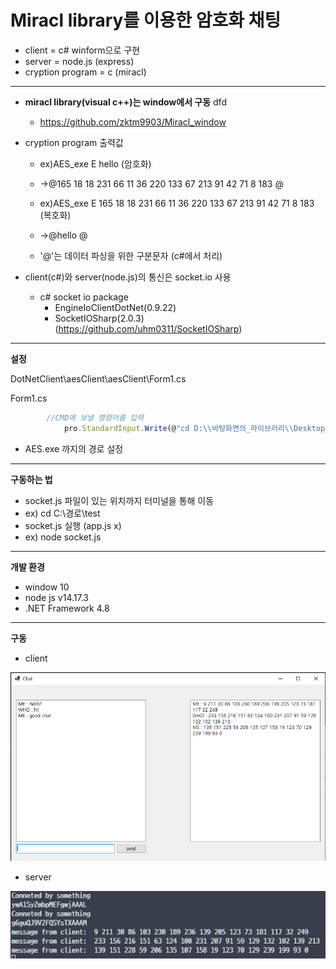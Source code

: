 # Miracl library를 이용한 암호화 채팅

- client = c# winform으로 구현  
- server = node.js (express)  
- cryption program = c (miracl)  
***
- __miracl library(visual c++)는 window에서 구동__ dfd
     - https://github.com/zktm9903/Miracl_window



- cryption program 출력값   
  - ex)AES_exe E hello (암호화)  
  - ->@165 18 18 231 66 11 36 220 133 67 213 91 42 71 8 183 @  
  - ex)AES_exe E 165 18 18 231 66 11 36 220 133 67 213 91 42 71 8 183 (복호화)  
  - ->@hello @

  - '@'는 데이터 파싱을 위한 구분문자  (c#에서 처리)



- client(c#)와 server(node.js)의 통신은 socket.io 사용  
  - c# socket io package  
    - EngineIoClientDotNet(0.9.22)
    - SocketIOSharp(2.0.3) (https://github.com/uhm0311/SocketIOSharp)

***
__설정__  

DotNetClient\aesClient\aesClient\Form1.cs  

Form1.cs
```js
        //CMD에 보낼 명령어를 입력
            pro.StandardInput.Write(@"cd D:\\바탕화면의_라이브러리\\Desktop\\miracl_aes_chat\\cryptionC\\AES\\x64\\Debug" + Environment.NewLine); //경로 설정
```
- AES.exe 까지의 경로 설정  

***
__구동하는 법__

- socket.js 파일이 있는 위치까지 터미널을 통해 이동
- ex) cd C:\경로\test
- socket.js 실행 (app.js x)
- ex) node socket.js

***

__개발 환경__

- window 10
- node js v14.17.3
- .NET Framework 4.8

***
__구동__  
- client
<img src=./IMG/client.PNG width="600">   

- server  
<img src=./IMG/server.PNG> 



